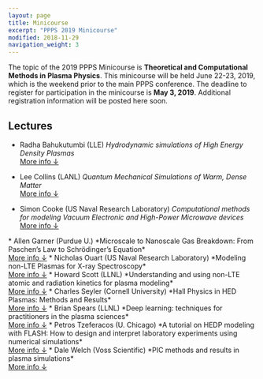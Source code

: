 ```yaml
---
layout: page
title: Minicourse
excerpt: "PPPS 2019 Minicourse"
modified: 2018-11-29
navigation_weight: 3
---
```


The topic of the 2019 PPPS Minicourse is **Theoretical and Computational Methods in Plasma Physics**. This minicourse will be held June 22-23, 2019, which is the weekend prior to the main PPPS conference. The deadline to register for participation in the minicourse is **May 3, 2019**. Additional registration information will be posted here soon.

## Lectures

* Radha Bahukutumbi (LLE) *Hydrodynamic simulations of High Energy Density Plasmas*<br>
<a id="toggle1bahukutumbi" href="javascript:onclick=showabs('bahukutumbi');">More info ↓</a>
<a id="toggle2bahukutumbi" href="javascript:onclick=showabs('bahukutumbi');" style="display:none;">Hide info ↑</a>

<div id="bahukutumbi" style="display:none;">
<h3>Abstract</h3>

<p>
High-energy density plasmas (typically defined as plasmas with pressures exceeding 1 Mbar) are found in many different contexts including planetary cores, inertial confinement fusion etc. High power lasers with powers above Tera Watts have been successfully used to generate and diagnose these conditions. In this lecture, the physics involved in generating and modeling these plasmas with lasers will be discussed.  Multi-physics hydrodynamics codes include a large range of physics models spanning the interaction of the laser with the plasma, heat and radiation transport, static and transport material properties, and fluid flow.  Typical models for these properties will be described.  Comparison of simulation results with experiments will also be presented. Some aspects of high-energy density plasmas such as kinetic effects, laser plasma interactions are challenging to include in hydrodynamic codes. The limitations of modeling such plasmas with hydrodynamic approximations will be discussed.
</p>

<h3>Biographical Summary</h3>

<p><strong>Radha Bahukutumbi</strong> 
<em>Laboratory for Laser Energetics</em></p>

<p>
Radha Bahukutumbi is a Senior Scientist and Group Leader of the Integrated Modeling Group at the Laboratory for Laser Energetics at the University of Rochester. Her interests include Inertial Confinement Fusion, multi-physics modeling of high-energy density plasmas and nuclear physics.  She has also taught courses on energy and environmental issues. Radha got her PhD from California Institute of Technology and has been working with radiation-hydrodynamic codes, and direct-drive fusion experiments on the OMEGA laser and the National Ignition Facility since. Radha is a fellow of the American Physical Society.
</p>
</div>

* Lee Collins (LANL) *Quantum Mechanical Simulations of Warm, Dense Matter*<br>
<a id="toggle1collins" href="javascript:onclick=showabs('collins');">More info ↓</a>
<a id="toggle2collins" href="javascript:onclick=showabs('collins');" style="display:none;">Hide info ↑</a>

<div id="collins" style="display:none;">
<h3>Abstract</h3>

<p>
The warm, dense matter regime (WDM), which ranges over densities from solid to hundreds of times compressed and temperatures from a few to hundreds of eV, spans a diverse range of environments including, as examples, planetary interiors of solar and exo- planets; stellar atmospheres; ICF implosions; and intense, short-pulse laser-solid interactions. Such environments consist of complex dynamical concoctions of atoms, molecules, ions, and free electrons in which quantum mechanical effects play a critical role. Several quantum many-body techniques such as Monte Carlo, Green’s functions, and molecular dynamics have shown considerable versatility in treating these extreme conditions and the strong quantum influences. In this tutorial, we shall explore WDM and hot plasma systems with a quantum molecular dynamics (QMD) as a representative approach that encapsulates the essential features of all the methods.. In the QMD, we solve the many-body Schrodinger equation for a large, representative sample of atoms, periodically replicated through space to effect the characteristics of a fluid, which may include a mixtures. For the electrons, we employ density- functional theory (DFT) in two guises: an orbital-based in the Kohn-Sham form and an orbital-free, usually in a Thomas-Fermi-Dirac approximation. This dual capability permits thorough coverage of these extreme conditions and provides a set of consistent static, dynamic, and optical properties such as equation of state (EOS), mass transport (viscosity/diffusion), opacity, and conductivity (thermal/electrical). We shall also discuss time-dependent (TD) formulations of both DFT approaches to calculate stopping power, conductivities, and interactions with electromagnetic fields.
</p>

<h3>Biographical Summary</h3>

<p><strong>Lee Collins</strong> 
<em>Los Alamos National Laboratory</em></p>

<p>
Areas of research:<br>
Atomic, Molecular, and Optical Physics: interactions of electrons and photons with atoms and molecules, ultrafast laser processes, ultracold processes – BECs<br>
Warm, dense matter and hot plasmas: static (equation-of-state), dynamical (diffusion/viscosity), and conduction properties of matter at extreme conditions Computational physics: development of methods to solve time-independent and time-dependent Schrodinger equations as well as those arising from density functional theory by large-scale simulation techniques. Molecular dynamics simulations of quantum and classical systems.
</p>
</div>

* Simon Cooke (US Naval Research Laboratory) *Computational methods for modeling Vacuum Electronic and High-Power Microwave devices*<br>
<a id="toggle1cooke" href="javascript:onclick=showabs('cooke');">More info ↓</a>
<a id="toggle2cooke" href="javascript:onclick=showabs('cooke');" style="display:none;">Hide info ↑</a>

<div id="cooke" style="display:none;">
<h3>Abstract</h3>

<p>
This lecture will cover the physical models, equations and numerical methods that provide the foundations of modern simulation tools for Vacuum Electronic and High Power Microwave device design. Topics will include: electrostatic electron beam “gun” codes, time-domain electromagnetic particle-in-cell (PIC) codes, frequency-domain electromagnetic solvers, and custom “large-signal” design codes.
</p>

<h3>Biographical Summary</h3>

<p><strong>Simon Cooke</strong> 
<em>US Naval Research Laboratory</em></p>

<p>
Simon Cooke received the B.Sc. in Physics from the University of Strathclyde, Glasgow, Scotland, in 1988 and the D.Phil. degree from the University of Oxford, Oxford, England, in 1993. Since 1993 he has researched new computational methods to accurately model a broad range of electron-beam, plasma, and electromagnetic devices, at the University of Strathclyde, the University of Maryland, and with Science Applications International Corporation, McLean, VA until 2003. In 2003 he joined the Electromagnetics Technology Branch at the U.S. Naval Research Laboratory, Washington, DC, where he leads research into 3-D simulation algorithms to model complex RF and electron-beam devices. His current research interests include parallel electromagnetic particle-in-cell algorithms for GPUs, to enable fast, accurate design of advanced Vacuum Electronic amplifiers and High Power Microwave sources in the microwave to THz frequency range.<br>
Dr. Cooke has been a Member of the IEEE NPSS since 1995 and Senior Member since 2012. He was a Guest Editor for the IEEE Transactions on Plasma Science Special Issue on High Power Microwaves in 2005 and for the IEEE Transactions on Electron Devices Special Issue on Vacuum Electronic Devices in 2014. He served on the IEEE NPSS Plasma Science and Applications Executive Committee between 2009 and 2011. In 2002 he was the recipient of the IEEE NPSS Early Achievement Award, in 2014 the Dr. Delores M. Etter Top Navy Scientists and Engineers of the Year Award, and in 2016 the Naval Research Laboratory Edison Chapter Sigma Xi Award for Pure Science.
 
</p>
</div>
* Allen Garner (Purdue U.) *Microscale to Nanoscale Gas Breakdown: From Paschen’s Law to Schrödinger’s Equation*<br>
<a id="toggle1garner" href="javascript:onclick=showabs('garner');">More info ↓</a>
<a id="toggle2garner" href="javascript:onclick=showabs('garner');" style="display:none;">Hide info ↑</a>

<div id="garner" style="display:none;">
<h3>Abstract</h3>

<p>
Historically, gas breakdown has been mathematically predicted by Paschen’s law based on the concept of the Townsend avalanche. Paschen’s law predicts that breakdown voltage increases without bound as the product of gap distance and gas pressure, pd, becomes large or small without bound and reaches a minimum at intermediate pd. Experimental studies as early as the 1950s noted deviations from this minimum breakdown voltage for microscale gaps at atmospheric pressure and hypothesized that they arose due to ion enhanced filed emission. These deviations become increasing important for microplasmas, where one desires a reproducible breakdown voltage at small scale, and in microelectromechanical and nanoelectromechanical systems where one strives to avoid gas breakdown for device reliability.<br>
The drive toward even smaller electronics motivates a detailed analysis of all relevant electron emission mechanisms to optimize system design to either create or avoid plasma formation as applicable. Several studies have experimentally, computationally, and analytically demonstrated the transition from Paschen’s law to field emission at microscale. More recent studies have shown that further reducing gap size at a given pressure causes electron emission to transition from field emission to space-charge limited emission either with collisions (Mott-Gurney) or in vacuum (Child-Langmuir). Even smaller gap sizes cause space-charge limited emission to transition to Schrödinger’s equation.  Moreover, the importance of the electrode surface structure on gas breakdown increases for submicroscale gaps, particularly the nonuniform electric fields that arise due to field enhancement or surface roughness and the implications of multiple breakdown events on electrode surface structure and subsequent breakdown events. This further motivates the development of Monte Carlo and molecular dynamics simulations to assess the impact of collisions on electron emission and breakdown mechanisms at these small scales.  
This minicourse will provide a historical overview of the relevant breakdown and electron emission mechanisms, a theoretical perspective into their unification, and the implications of the transition between these mechanisms for various system parameters. The talk will also discuss the role of Monte Carlo simulations in feeding crucial physical parameters to each of these models apart from elucidating the electron dynamics in non-traditional operating regimes. Moreover, the integration and assessment of ongoing experiments at microscale and nanoscale to the theory and the extension of these theories and models to AC fields, particularly at microwave and terahertz frequencies, will be discussed. 
</p>

<h3>Biographical Summary</h3>

<p><strong>Allen L. Garner</strong> 
<em>Purdue U.</em></p>

<p>
Allen L. Garner received the B.S. degree (with high honors) in nuclear engineering from the University of Illinois, Urbana-Champaign, in 1996. He received an M.S.E. in nuclear engineering from the University of Michigan, Ann Arbor, in 1997, an M.S. in electrical engineering from Old Dominion University, Norfolk, VA, in 2003, and a Ph.D. in nuclear engineering from the University of Michigan, Ann Arbor, in 2006. <br>
He was an active duty Naval officer from December 1997 to December 2003, serving onboard the USS Pasadena (SSN 752) and as an instructor of the Prospective Nuclear Engineering Officer course at Submarine Training Facility, Norfolk VA. He is currently selected for promotion to Captain in the United States Navy Reserves. From 2006 to 2012, he was an electromagnetic physicist at GE Global Research Center, Niskayuna, NY. Since August 2012, he has been an Assistant Professor of Nuclear Engineering at Purdue University, West Lafayette, IN. His research interests include the application of pulsed power and plasmas for studies of biodielectrics, gas breakdown at microscale and nanoscale, and directed energy technologies.  In 2016, he also served as a Summer Faculty Fellow at Air Force Research Laboratory at Wright-Patterson Air Force Base.  
Prof. Garner received a University of Michigan Reagents’ Fellowship and a National Defense Science and Engineering Graduate Fellowship. He has been awarded two Meritorious Service Medals, the Navy and Marine Corps Commendation Medal, and five Navy and Marine Corps Achievement Medal.   He was the Session Chair for the Biological, Medical, and Environmental session in the 2012 IEEE International Power Modulator and High Voltage Conference (IPMHVC), Publications Chair for the 2014 IPMHVC, Technical Chair for the 2016 IPMHVC, and Treasurer for the 2018 IPMHVC.  He also received the 2016 IEEE NPSS Early Achievement Award.  He is a licensed Professional Engineer in Michigan.  
</p>
</div>
* Nicholas Ouart (US Naval Research Laboratory) *Modeling non-LTE Plasmas for X-ray Spectroscopy*<br>
<a id="toggle1ouart" href="javascript:onclick=showabs('ouart');">More info ↓</a>
<a id="toggle2ouart" href="javascript:onclick=showabs('ouart');" style="display:none;">Hide info ↑</a>

<div id="ouart" style="display:none;">
<h3>Abstract</h3>

<p>
The x-ray radiation emitted by a non-LTE plasma can be used as a valuable tool for diagnosing its properties. Consequently, this can require detailed atomic physics models and a radiation transport method. This lecture will focus primarily on non-LTE atomic physics and radiation transport in 1-D using results from the NRL Drachma II code. Diagnostically analysis will be presented using isocontours of line ratios and powers.
</p>

<h3>Biographical Summary</h3>

<p><strong>Nicholas Ouart</strong> 
<em>US Naval Research Laboratory</em></p>

<p>
Nicholas Ouart received the B.S. degrees in electrical engineering and engineering physics in 2004 and the Ph.D. degree in physics in 2010 from the University of Nevada, Reno. He was a National Research Council Postdoctoral Research Associate at the Naval Research Laboratory (NRL). In 2012, he joined the staff of NRL. His research interests include plasma diagnostics and x-ray spectroscopy, high-energy-density plasmas, and radiation transport.  
</p>
</div>
* Howard Scott (LLNL) *Understanding and using non-LTE atomic and radiation kinetics for plasma modeling*<br>
<a id="toggle1scott" href="javascript:onclick=showabs('scott');">More info ↓</a>
<a id="toggle2scott" href="javascript:onclick=showabs('scott');" style="display:none;">Hide info ↑</a>

<div id="scott" style="display:none;">
<h3>Abstract</h3>

<p>
This lecture will discuss issues and methods concerning the use of non-LTE kinetics in plasma modeling.  Topics to be addressed will include characterization of plasma conditions for which non-LTE modeling is required and a survey of methods to fill that need.  Radiation transport is often an important component of non-LTE modeling.  The strong interactions between radiation and atomic kinetics produce strong numerical coupling, necessitating numerical methods tailored to reflect that coupling.  Computational approaches for these coupled systems will also be discussed.
</p>

<h3>Biographical Summary</h3>

<p><strong>Howard Scott</strong> 
<em>Lawrence Livermore National Laboratory</em></p>

<p>
Howard Scott is a physicist at Lawrence Livermore National Laboratory, specializing in computational methods for non-LTE physics, radiation transport, plasma spectroscopy and large-scale simulations.  He has authored or co-authored over 100 refereed articles and multiple book chapters.  He has lectured at the International Centre for Theoretical Physics and has served as a consultant to the IAEA.  He is the developer of the well-known non-LTE radiation transfer code Cretin.<br>
 
Howard received his Ph.D. in astrophysics from Cornell University in 1982 with a thesis on accretion flows in active galactic nuclei.  He then worked in the light ion fusion program at Sandia National Laboratories for two years before returning to astrophysics as a visiting faculty member at Virginia Tech.  There he became interested in numerical approaches to multiphysics problems and began a computational effort, originally aimed at modeling accretion disk spectra, to efficiently combine atomic physics, radiation transport and hydrodynamics.  In 1986, he brought those interests  to LLNL where he has since applied them to numerous applications, including inertial confinement fusion, magnetic fusion, X-ray lasers, plasma spectroscopy, EUV lithography, and (occasionally) astrophysics. The original computational effort developed into the Cretin code and provides non-LTE capabilities to radiation-hydrodynamics codes at LLNL.
 
</p>
</div>
* Charles Seyler (Cornell University) *Hall Physics in HED Plasmas: Methods and Results*<br>
<a id="toggle1seyler" href="javascript:onclick=showabs('seyler');">More info ↓</a>
<a id="toggle2seyler" href="javascript:onclick=showabs('seyler');" style="display:none;">Hide info ↑</a>

<div id="seyler" style="display:none;">
<h3>Abstract</h3>

<p>
Fluid models of plasma can have an enormous advantage over fully kinetic methods, such as the particle-in-cell methods, in the speed of numerical computation as well as for interpreting the results of simulations and experiments. The main limitation of fluid models is their domain of validity is restricted to collision-dominated phenomena. Assuming this is the domain of interest, then the question of what physics should one include in a fluid model becomes critically important. The magneto-hydrodynamical (MHD) model is the simplest model that retains the conservation laws of mass, momentum, and energy when properly formulated, and for this reason it is widely used to model many plasma phenomena. It is even used in parameter regimes that are well outside of its domain of validity due to its computational simplicity. When one must use a model that goes beyond MHD, the question becomes: how does one extend the MHD model while still retaining the computational advantages of a fluid description and the MHD model in particular? The Hall effect is manifested in a term in the Generalized Ohm’s law and is the most important extension of MHD to a class of models often referred to as Hall-MHD (HMHD) or extended MHD (XMHD). However, including the physics of the Hall term can significantly increase the computational complexity and dramatically decrease the speed of the computation. For these reasons, progress in the development of robust HMHD computational models has been slow. In this talk I will introduce the Hall-MHD model and discuss the difficulties in the development of efficient methods. As the main focus of the talk, I will discuss a method that we have used with great success that is both computationally simple and efficient when compared to most other methods for simulating Hall physics. I will show results of relevance to the high-energy density plasma regime that exemplify the importance of the Hall physics.
</p>

<h3>Biographical Summary</h3>

<p><strong>Charles Seyler</strong> 
<em>Cornell University</em></p>

<p>
Charles Seyler is a Professor of Electrical and Computer Engineering at Cornell University. Upon receiving his Ph.D from the University of Iowa in plasma physics he became a post-doctoral researcher in the Magneto-fluid Dynamics Division at the Courant Institute of Mathematical Science at New York University. He then went to Los Alamos National Laboratory to work in controlled fusion and in particular on the field reversed configuration (FRC). He came to Cornell in 1981 starting in magnetic fusion, but over the years he developed an interest in ionospheric and magnetospheric plasma phenomena and then in high-energy density (HED) plasmas. His current research focus is on development and application of efficient computational methods for simulating HED plasmas that include the notoriously difficult Hall effect.
</p>
</div>
* Brian Spears (LLNL) *Deep learning: techniques for practitioners in the plasma sciences*<br>
<a id="toggle1spears" href="javascript:onclick=showabs('spears');">More info ↓</a>
<a id="toggle2spears" href="javascript:onclick=showabs('spears');" style="display:none;">Hide info ↑</a>

<div id="spears" style="display:none;">
<h3>Abstract</h3>

<p>
Often without realizing it, we employ machine learning every day as we use our phones or drive our cars. Over the last few years, machine learning has found increasingly broad application in the physical sciences. This most often involves building a model relationship between a dependent, measurable output and an associated set of controllable, but complicated, independent inputs.  The methods are applicable both to experimental observations and to databases of simulated output from large, detailed numerical simulations.<br>
 
In this tutorial, we will present an overview of current tools and techniques in machine learning – a jumping-off point for researchers interested in using machine learning to advance their work.  We will discuss supervised learning techniques for modeling complicated functions, beginning with familiar regression schemes, then advancing to more sophisticated neural networks and deep learning methods. Next, we will cover unsupervised learning and techniques for reducing the dimensionality of input spaces and for clustering data.  We’ll show example applications from both magnetic and inertial confinement fusion.  Along the way, we will describe methods for practitioners to help ensure that their models generalize from their training data to as-yet-unseen test data.  We will finally point out some limitations to modern machine learning and speculate on some ways that practitioners from the physical sciences may be particularly suited to help.  We will also share curated fusion simulation data and sample network code to provide practical tools for learning.
</p>

<h3>Biographical Summary</h3>

<p><strong>Brian Spears</strong> 
<em>Lawrence Livermore National Laboratory</em></p>

<p>
Brian Spears is a target design physicist in the inertial confinement fusion (ICF) program at Lawrence Livermore National Laboratory.  His current work focuses on the intersection of experimental science, high-performance simulation, and machine learning.  Brian leads a strategic initiative aimed at developing deep learning methods for improved scientific prediction. He has designed ICF experiments for almost 15 years, including the first cryogenic layered experiments at the National Ignition Facility.  He developed new ICF ignition metrics using the first large-scale ensembles of 2D ICF simulations.  Brian completed his PhD at the University of California, Berkeley where he studied topological methods for high-dimensional dynamical systems.  He also holds a BS in mechanical engineering and a BA in liberal arts from the University of Texas at Austin.  When not doing science, he can be found racing his bike or chauffeuring his two daughters to swim and gymnastics.  
</p>
</div>
* Petros Tzeferacos (U. Chicago) *A tutorial on HEDP modeling with FLASH: How to design and interpret laboratory experiments using numerical simulations*
<br>
<a id="toggle1Tzeferacos" href="javascript:onclick=showabs('Tzeferacos');">More info ↓</a>
<a id="toggle2Tzeferacos" href="javascript:onclick=showabs('Tzeferacos');" style="display:none;">Hide info ↑</a>

<div id="Tzeferacos" style="display:none;">
<h3>Abstract</h3>

<p>
In this lecture a tutorial on high energy density physics (HEDP) modeling with the FLASH code will be presented. FLASH is a publicly available, high performance computing (HPC), adaptive mesh refinement (AMR), finite-volume radiation hydrodynamics and magneto-hydrodynamics code, with extended HEDP capabilities. This tutorial will cover the basic elements of the code’s capabilities and infrastructure, demonstrate with examples how to model HEDP laboratory experiments with FLASH, and showcase the importance of numerical modeling using as a case study recent breakthrough experiments conducted by Chicago and Oxford, which demonstrated fluctuation dynamo in a controlled laboratory environment for the first time.
 
</p>

<h3>Biographical Summary</h3>

<p><strong>Petros Tzeferacos</strong> 
<em>University of Chicago</em></p>

<p>
Dr. Petros Tzeferacos is a Research Assistant Professor at the Department of Astronomy & Astrophysics at the University of Chicago. He studied physics at the University of Athens in Greece and received his PhD in theoretical and computational plasma astrophysics from the University of Turin in Italy.  Dr. Tzeferacos is the Director of the Flash Center for Computational Science, the vice chair of the High Energy Density Science Association (HEDSA), the vice chair of the Executive Committee of the National Ignition Facility User Group, and a member of the Omega Laser User Group (OLUG) Executive Committee. He is leading the development of the FLASH code, a publicly available multi-physics high-performance computing code that is widely used by the astrophysics and laboratory plasma research communities. Dr. Tzeferacos’ research focuses on plasma astrophysics and combines MHD theory, numerical modeling, and laser-driven laboratory experiments to study fundamental plasma processes in astrophysical objects. He has been a key participant in Discovery Science experimental campaigns at the National Ignition Facility, as well as in academic-led and laboratory-led experiments at the OMEGA laser facility at the Laboratory for Laser Energetics.
 
</p>
</div>
* Dale Welch (Voss Scientific) *PIC methods and results in plasma simulations*
<br>
<a id="toggle1Welch" href="javascript:onclick=showabs('Welch');">More info ↓</a>
<a id="toggle2Welch" href="javascript:onclick=showabs('Welch');" style="display:none;">Hide info ↑</a>

<div id="Welch" style="display:none;">
<h3>Abstract</h3>

<p>
Recent advances in implicit and hybrid techniques have demonstrated that finite-difference-time-domain particle-in-cell (PIC) simulation codes can effectively model volumetric and electrode plasmas at high density.  Energy-conserving implicit kinetic algorithms greatly relax the spatial Debye length and temporal plasma frequency constraints allowing for larger simulations volumes and times. Including PIC hybrid techniques further accelerates the computational speed.  These new capabilities allow for more accurate simulation of pulse-power accelerators, high power diodes, laser-plasma interactions, as well as magnetic and inertial confinement machines.  In this course, we will explore PIC methodologies for kinetic, multi-fluid and quasi neutral fluid simulation.  Hybrid techniques for blending the various PIC descriptions into a single integrated simulation will be discussed.  Finally, practical usage of these techniques in stressing plasma physics environments will also be discussed.
</p>

<h3>Biographical Summary</h3>

<p><strong>Dale Welch</strong> 
<em>Voss Scientific</em></p>

<p>
Dr. Welch received his PhD in the simulation of inertial confinement fusion target at the University of Illinois (1985) where he developed implosion models for the study of shock-compression dynamics in laser-fusion experiments.  This work centered on the modeling of laser-fusion implosions, diagnostics and simulation codes.  While at Mission Research Corporation, Dr. Welch studied atmospheric electron beam propagation and ion beam transport in a fusion chamber assisting in the development of the 3D particle-in-cell codes Lsp and IPROP.  Dr. Welch has made several contributions to the beam transport field involving advances in the simulation of density plasma, laser plasma interaction.<br>
 
Dr. Welch joined Voss Scientific in 2005 where he serves as Computational Physics Division leader as well as principal investigator for multiple programs serving National Laboratories and Universities.  He is involved with laser interaction with matter, fusion plasmas, charged-particle beam propagation in partially ionized gases, high-power particle beam accelerators and numerical analysis including the development of cutting edge plasma simulation tools.  He is leading the development of the Chicago(TM) hybrid plasma simulation code focusing on advanced implicit techniques.
</p>
</div>




<script>
// function to open up the abstract section when clicked
function showabs(id){ 
    if(document.getElementById(id).style.display == 'none'){
        document.getElementById(id).style.display = 'block';
        document.getElementById('toggle1'+id).style.display = 'none';
        document.getElementById('toggle2'+id).style.display = 'inline';
    }else{
        document.getElementById(id).style.display = 'none'; 
        document.getElementById('toggle1'+id).style.display = 'inline';
        document.getElementById('toggle2'+id).style.display = 'none';
    }
}
</script>